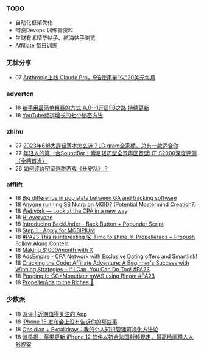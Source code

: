 ### TODO
-  自动化框架优化
-  阿良Devops 训练营资料
-  生财有术精华帖子、航海帖子浏览
-  Affiliate 每日训练

### 无忧分享
<!-- ruyo:START -->
-  07 [Anthropic上线 Claude Pro，5倍使用量”仅”20美元每月](https://51.ruyo.net/18472.html)<!-- ruyo:END -->

### advertcn
<!-- advertcn:START -->
-  18 [新手用最简单粗暴的方式 从0--1开启FB之路 持续更新](https://www.advertcn.com/forum.php?mod=viewthread&tid=112160)
-  18 [YouTube频道增长的七个秘密方法](https://www.advertcn.com/forum.php?mod=viewthread&tid=112149)<!-- advertcn:END -->

### zhihu
<!-- zhihu:START -->
-  27 [2023年618大屏轻薄本怎么选？LG gram全家桶，总有一款适合你](http://zhuanlan.zhihu.com/p/632641888?utm_campaign=rss&utm_medium=rss&utm_source=rss&utm_content=title)
-  27 [年轻人的第一台SoundBar！索尼轻巧型全景声回音壁HT-S2000深度评测（全网首发）](http://zhuanlan.zhihu.com/p/630990296?utm_campaign=rss&utm_medium=rss&utm_source=rss&utm_content=title)
-  26 [如何评价密室逃脱游戏《长安乱》？](http://www.zhihu.com/question/563950552/answer/3045961312?utm_campaign=rss&utm_medium=rss&utm_source=rss&utm_content=title)<!-- zhihu:END -->

### afflift
<!-- afflift:START -->
-  18 [Big difference in pop stats between GA and tracking software](https://afflift.com/f/threads/big-difference-in-pop-stats-between-ga-and-tracking-software.11648/)
-  18 [Anyone running SS Nutra on MGID? &lpar;Potential Mastermind Creation?&rpar;](https://afflift.com/f/threads/anyone-running-ss-nutra-on-mgid-potential-mastermind-creation.11639/)
-  18 [Webvõrk — Look at the CPA in a new way](https://afflift.com/f/threads/webv%C3%B5rk-%E2%80%94-look-at-the-cpa-in-a-new-way.2820/)
-  18 [Hi everyone](https://afflift.com/f/threads/hi-everyone.11647/)
-  18 [Introducing BackUnder - Back Button + Popunder Script](https://afflift.com/f/threads/introducing-backunder-back-button-popunder-script.10073/)
-  18 [Step 1 - Apply for MOBIPIUM](https://afflift.com/f/threads/step-1-apply-for-mobipium.2938/)
-  18 [#PA23 This is interesting 😮 Time to shine ☀️ Propellerads + Propush Follow Along Contest](https://afflift.com/f/threads/pa23-this-is-interesting-%F0%9F%98%AE-time-to-shine-%E2%98%80%EF%B8%8F-propellerads-propush-follow-along-contest.11569/)
-  18 [Making $1000/month with X](https://afflift.com/f/threads/making-1000-month-with-x.11494/)
-  18 [AdsEmpire - CPA Network with Exclusive Dating offers and Smartlink!](https://afflift.com/f/threads/adsempire-cpa-network-with-exclusive-dating-offers-and-smartlink.6820/)
-  18 [Cracking the Code: Affiliate Adventure: A Beginner&#39;s Success with Winning Strategies – If I Can, You Can Do Too! #PA23](https://afflift.com/f/threads/cracking-the-code-affiliate-adventure-a-beginners-success-with-winning-strategies-%E2%80%93-if-i-can-you-can-do-too-pa23.11559/)
-  18 [Popping to GG+Monetizer mVAS using Binom #PA23](https://afflift.com/f/threads/popping-to-gg-monetizer-mvas-using-binom-pa23.11614/)
-  18 [PropellerAds to the Riches 🤑](https://afflift.com/f/threads/propellerads-to-the-riches-%F0%9F%A4%91.11567/)<!-- afflift:END -->

### 少数派
<!-- sspai:START -->
-  18 [派评 | 近期值得关注的 App](https://sspai.com/post/83027)
-  18 [iPhone 15 发布会上没有告诉你的那些事](https://sspai.com/post/82987)
-  18 [Obsidian + Excalidraw：我的个人知识管理可视化方法论](https://sspai.com/post/82130)
-  18 [派早报：苹果更新 iPhone 12 软件以符合法国射频规定，最高检阐释人人影视案](https://sspai.com/post/83006)<!-- sspai:END -->
